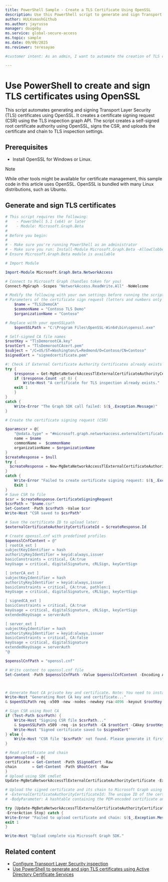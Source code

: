 ```yaml
---
title: PowerShell Sample - Create a TLS Certificate Using OpenSSL
description: Use this PowerShell script to generate and sign Transport Layer Security (TLS) certificates using OpenSSL in a test environment.
author: HULKsmashGithub
ms.author: jayrusso
manager: dougeby
ms.service: global-secure-access
ms.topic: sample
ms.date: 09/09/2025
ms.reviewer: teresayao

#customer intent: As an admin, I want to automate the creation of TLS certificates using PowerShell so that I can streamline my testing process.

---
```


# Use PowerShell to create and sign TLS certificates using OpenSSL

This script automates generating and signing Transport Layer Security (TLS) certificates using OpenSSL. It creates a certificate signing request (CSR) using the TLS inspection graph API. The script creates a self-signed root certificate authority using OpenSSL, signs the CSR, and uploads the certificate and chain to TLS inspection settings.

## Prerequisites
- Install OpenSSL for Windows or Linux.

> [!NOTE]
> While other tools might be available for certificate management, this sample code in this article uses OpenSSL. OpenSSL is bundled with many Linux distributions, such as Ubuntu.

## Generate and sign TLS certificates

```powershell
# This script requires the following:
#    - PowerShell 5.1 (x64) or later
#    - Module: Microsoft.Graph.Beta
#
# Before you begin:
#    
# - Make sure you're running PowerShell as an administrator
# - Make sure you run: Install-Module Microsoft.Graph.Beta -AllowClobber -Force
# Ensure Microsoft.Graph.Beta module is available

# Import Module

Import-Module Microsoft.Graph.Beta.NetworkAccess

# Connect to Microsoft Graph (handles token for you)
Connect-MgGraph -Scopes "NetworkAccess.ReadWrite.All" -NoWelcome

# Modify the following with your own settings before running the script:
# Parameters of the certificate sign request (letters and numbers only and within 12 characters).
    $name = "TLSiDemoCA"
    $commonName = "Contoso TLS Demo"
    $organizationName = "Contoso"

# Replace with your openSSLpath
    $openSSLPath = "C:\Program Files\OpenSSL-Win64\bin\openssl.exe"

# Self-signed CA file names
$rootKey = "TlsDemorootCA.key"
$rootCert = "TlsDemorootCAcert.pem"
$subject = "/C=US/ST=Washington/L=Redmond/O=Contoso/CN=Contoso"
$signedCert = "signedcertificate.pem"

#: Check if External Certificate Authority Certificates already exists
try {
    $response = Get-MgBetaNetworkAccessTlExternalCertificateAuthorityCertificate
    if ($response.Count -gt 0) {
        Write-Host "A certificate for TLS inspection already exists."
	exit 1
    } 
}
catch {
    Write-Error "The Graph SDK call failed: $($_.Exception.Message)"
}

# Create the certificate signing request (CSR)

$paramscsr = @{
	"@odata.type" = "#microsoft.graph.networkaccess.externalCertificateAuthorityCertificate"
	name = $name
	commonName =  $commonName
	organizationName = $organizationName
}
$createResponse = $null
try {
  $createResponse = New-MgBetaNetworkAccessTlExternalCertificateAuthorityCertificate -BodyParameter $paramscsr -ErrorAction Stop
} 
catch {
    Write-Error "Failed to create certificate signing request: $($_.Exception.Message)"
    Exit 1	
}
# Save CSR to file
$csr = $createResponse.CertificateSigningRequest
$csrPath = "$name.csr"
Set-Content -Path $csrPath -Value $csr
Write-Host "CSR saved to $csrPath"

# Save the certificate ID to upload later:
$externalCertificateAuthorityCertificateId = $createResponse.Id

# Create openssl.cnf with predefined profiles
$opensslCnfContent = @"
[ rootCA_ext ]
subjectKeyIdentifier = hash
authorityKeyIdentifier = keyid:always,issuer
basicConstraints = critical, CA:true
keyUsage = critical, digitalSignature, cRLSign, keyCertSign

[ interCA_ext ]
subjectKeyIdentifier = hash
authorityKeyIdentifier = keyid:always,issuer
basicConstraints = critical, CA:true, pathlen:1
keyUsage = critical, digitalSignature, cRLSign, keyCertSign

[ signedCA_ext ]
basicConstraints = critical, CA:true
keyUsage = critical, digitalSignature, cRLSign, keyCertSign
extendedKeyUsage = serverAuth

[ server_ext ]
subjectKeyIdentifier = hash
authorityKeyIdentifier = keyid:always,issuer
basicConstraints = critical, CA:false
keyUsage = critical, digitalSignature
extendedKeyUsage = serverAuth
"@

$opensslCnfPath = "openssl.cnf"

# Write content to openssl.cnf file
Set-Content -Path $opensslCnfPath -Value $opensslCnfContent -Encoding ASCII



# Generate Root CA private key and certificate. Note: You need to install the Root CA certificate in the trusted certificate store of testing users' devices.
Write-Host "Generating Root CA key and certificate..."
& $openSSLPath req -x509 -new -nodes -newkey rsa:4096 -keyout $rootKey -sha256 -days 370 -out $rootCert -subj $subject -config $opensslCnfPath -extensions rootCA_ext

# Sign CSR using Root CA
if (Test-Path $csrPath) {
    Write-Host "Signing CSR file $csrPath..."
    & $openSSLPath x509 -req -in $csrPath -CA $rootCert -CAkey $rootKey -CAcreateserial -out $signedCert -days 370 -sha256 -extfile $opensslCnfPath -extensions signedCA_ext
    Write-Host "Signed certificate saved to $signedCert"
} else {
    Write-Host "CSR file '$csrPath' not found. Please generate it first."
}

# Read certificate and chain
$paramsupload = @{
certificate = Get-Content -Path $SignedCert -Raw
chain       = Get-Content -Path $RootCert -Raw
}
# Upload using SDK cmdlet
Update-MgBetaNetworkAccessTlExternalCertificateAuthorityCertificate -ExternalCertificateAuthorityCertificateId $externalCertificateAuthorityCertificateId -BodyParameter $paramsupload

# Upload the signed certificate and its chain to Microsoft Graph using the SDK cmdlet.
# -ExternalCertificateAuthorityCertificateId: The unique ID of the certificate request previously created.
# -BodyParameter: A hashtable containing the PEM-encoded certificate and chain as required by the API.

try {Update-MgBetaNetworkAccessTlExternalCertificateAuthorityCertificate -ExternalCertificateAuthorityCertificateId $externalCertificateAuthorityCertificateId -BodyParameter $paramsupload
-ErrorAction Stop} catch {
Write-Error "Failed to upload certificate and chain: $($_.Exception.Message)"
exit 1
}

Write-Host "Upload complete via Microsoft Graph SDK."
```

## Related content
- [Configure Transport Layer Security inspection](../how-to-transport-layer-security.md)
- [Use PowerShell to generate and sign TLS certificates using Active Directory Certificate Services](powershell-active-directory-certificate-service.md)
